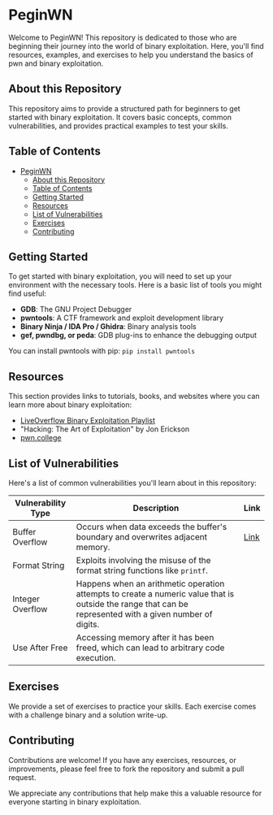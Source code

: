 # PeginWN

Welcome to PeginWN! This repository is dedicated to those who are beginning their journey into the world of binary exploitation. Here, you'll find resources, examples, and exercises to help you understand the basics of pwn and binary exploitation.

## About this Repository

This repository aims to provide a structured path for beginners to get started with binary exploitation. It covers basic concepts, common vulnerabilities, and provides practical examples to test your skills.

## Table of Contents

- [PeginWN](#peginwn)
  - [About this Repository](#about-this-repository)
  - [Table of Contents](#table-of-contents)
  - [Getting Started](#getting-started)
  - [Resources](#resources)
  - [List of Vulnerabilities](#list-of-vulnerabilities)
  - [Exercises](#exercises)
  - [Contributing](#contributing)

## Getting Started

To get started with binary exploitation, you will need to set up your environment with the necessary tools. Here is a basic list of tools you might find useful:

- **GDB**: The GNU Project Debugger
- **pwntools**: A CTF framework and exploit development library
- **Binary Ninja / IDA Pro / Ghidra**: Binary analysis tools
- **gef, pwndbg, or peda**: GDB plug-ins to enhance the debugging output

You can install pwntools with pip:
`pip install pwntools`

## Resources

This section provides links to tutorials, books, and websites where you can learn more about binary exploitation:
- [LiveOverflow Binary Exploitation Playlist](https://youtube.com/playlist?list=PLhixgUqwRTjx2BmNF5-GddyqZcizwLLGP)
- "Hacking: The Art of Exploitation" by Jon Erickson
- [pwn.college](https://pwn.college/)

## List of Vulnerabilities

Here's a list of common vulnerabilities you'll learn about in this repository:

| Vulnerability Type | Description | Link |
|--------------------|-------------| ---- |
| Buffer Overflow    | Occurs when data exceeds the buffer's boundary and overwrites adjacent memory. | [Link](./Stack-Overflow-Basic/) |
| Format String      | Exploits involving the misuse of the format string functions like `printf`. | |
| Integer Overflow   | Happens when an arithmetic operation attempts to create a numeric value that is outside the range that can be represented with a given number of digits. | |
| Use After Free     | Accessing memory after it has been freed, which can lead to arbitrary code execution. | |

## Exercises

We provide a set of exercises to practice your skills. Each exercise comes with a challenge binary and a solution write-up.

## Contributing

Contributions are welcome! If you have any exercises, resources, or improvements, please feel free to fork the repository and submit a pull request.

We appreciate any contributions that help make this a valuable resource for everyone starting in binary exploitation.
